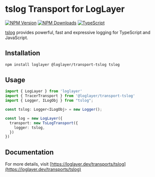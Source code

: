 # tslog Transport for LogLayer

[![NPM Version](https://img.shields.io/npm/v/%40loglayer%2Ftransport-tslog)](https://www.npmjs.com/package/@loglayer/transport-tslog)
[![NPM Downloads](https://img.shields.io/npm/dm/%40loglayer%2Ftransport-tslog)](https://www.npmjs.com/package/@loglayer/transport-tslog)
[![TypeScript](https://img.shields.io/badge/%3C%2F%3E-TypeScript-%230074c1.svg)](http://www.typescriptlang.org/)

[tslog](https://tslog.js.org/) provides powerful, fast and expressive logging for TypeScript and JavaScript.

## Installation

```bash
npm install loglayer @loglayer/transport-tslog tslog
```

## Usage

```typescript
import { LogLayer } from 'loglayer'
import { TracerTransport } from '@loglayer/transport-tslog'
import { Logger, ILogObj } from "tslog";

const tslog: Logger<ILogObj> = new Logger();

const log = new LogLayer({
  transport: new TsLogTransport({
    logger: tslog,
  })
})
```

## Documentation

For more details, visit [https://loglayer.dev/transports/tslog](https://loglayer.dev/transports/tslog)
